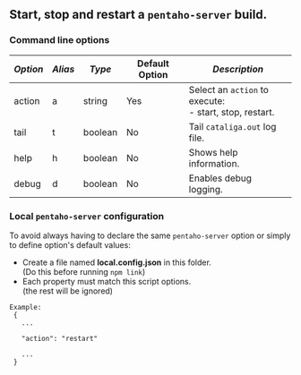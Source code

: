 ## Start, stop and restart a `pentaho-server` build.

### Command line options
| *Option* | *Alias* | *Type*   | Default Option | *Description*                                             |
|----------|---------|----------|----------------|-----------------------------------------------------------|
| action   | a       | string   | Yes            | Select an `action` to execute:<br>- start, stop, restart. |
| tail     | t       | boolean  | No             | Tail `cataliga.out` log file.                             |
| help     | h       | boolean  | No             | Shows help information.                                   |
| debug    | d       | boolean  | No             | Enables debug logging.                                    |

### Local `pentaho-server` configuration

To avoid always having to declare the same `pentaho-server` option or simply to define option's default values:
 - Create a file named **local.config.json** in this folder.
   <br>(Do this before running `npm link`)
 - Each property must match this script options.
   <br>(the rest will be ignored)

```
Example:
 {
   ...

   "action": "restart"

   ...
 }
```
